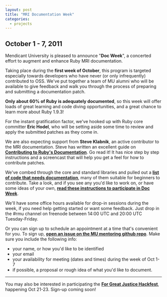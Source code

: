 ```yaml
---
layout: post
title: "MRI Documentation Week"
categories:
  - projects
---
```


## October 1 - 7, 2011

Mendicant University is pleased to announce "**Doc Week**", a concerted effort to augment and enhance Ruby MRI documentation.

Taking place during the **first week of October**, this program is targeted especially towards developers who have never (or only infrequently) contributed to OSS. We've put together a team of MU alumni who will be available to give feedback and walk you through the process of preparing and submitting a documentation patch.

**Only about 60% of Ruby is adequately documented**, so this week will offer loads of great learning and code diving opportunities, and a great chance to learn more about Ruby 1.9.3!

For the instant gratification factor, we've hooked up with Ruby core committer **Eric Hodel**, who will be setting aside some time to review and apply the submitted patches as they come in.

We are also expecting support from **Steve Klabnik**, an active contributor to the MRI documentation. Steve has written an excellent guide on **[Contributing to Ruby's Documentation](http://blog.steveklabnik.com/2011/05/10/contributing-to-ruby-s-documentation.html)**. Go read it! It has nice step by step instructions and a screencast that will help you get a feel for how to contribute patches.

We've combed through the core and standard libraries and pulled out a **[list of code that needs documentation](mri-list.html)**, many of them suitable for beginners to contribute. Take a look, and if you see any you'd like to work on, or have some ideas of your own, **[read these instructions to participate in Doc Week](https://github.com/rmu/great-justice-hackfest/wiki/How-to-document-Ruby)**.

We'll have some office hours available for drop-in sessions during the week, if you need help getting started or want some feedback. Just drop in the #rmu channel on freenode between 14:00 UTC and 20:00 UTC Tuesday-Friday.

Or you can sign up to schedule an appointment at a time that's convenient for you. To sign up, **[open an issue on the MU mentoring github repo](https://github.com/rmu/mentoring/issues)**. Make sure you include the following info:

  - your name, or how you'd like to be identified
  - your email
  - your availability for meeting (dates and times) during the week of Oct 1-7
  - if possible, a proposal or rough idea of what you'd like to document.

<hr>

You may also be interested in participating the **[For Great Justice Hackfest](hackfest.html)**, happening Oct 21-23. Sign-up coming soon!
